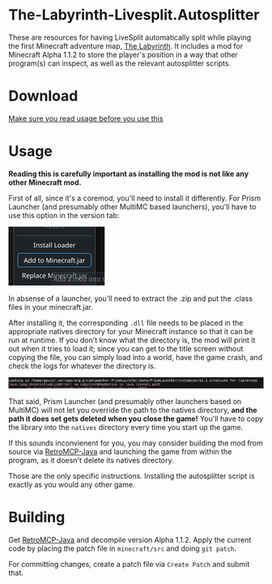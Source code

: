 # The-Labyrinth-Livesplit.Autosplitter

These are resources for having LiveSplit automatically split while playing the first Minecraft adventure map, [The Labyrinth](https://www.minecraftforum.net/forums/mapping-and-modding-java-edition/maps/1454461-adv-the-labyrinth-a-dungeon-map-third-semifinal). It includes a mod for Minecraft Alpha 1.1.2 to store the player's position in a way that other program(s) can inspect, as well as the relevant autosplitter scripts.

# Download

[Make sure you read usage before you use this
](https://github.com/IoIxD/The-Labyrinth-Livesplit.Autosplitter/releases/latest)

# Usage

**Reading this is carefully important as installing the mod is not like any other Minecraft mod.**

First of all, since it's a coremod, you'll need to install it differently. For Prism Launcher (and presumably other MultiMC based launchers), you'll have to use this option in the version tab: 

![alt text](img/prismlauncher_coremod.png)

In absense of a launcher, you'll need to extract the .zip and put the .class files in your minecraft.jar.

After installing it, the corresponding `.dll` file needs to be placed in the appropriate natives directory for your Minecraft instance so that it can be run at runtime. If you don't know what the directory is, the mod will print it out when it tries to load it; since you can get to the title screen without copying the file, you can simply load into a world, have the game crash, and check the logs for whatever the directory is.

![alt text](img/prismlauncher_natives_print.png)

That said, Prism Launcher (and presumably other launchers based on MultiMC) will not let you override the path to the natives directory, **and the path it does set gets deleted when you close the game!** You'll have to copy the library into the `natives` directory every time you start up the game. 

If this sounds inconvienent for you, you may consider building the mod from source via [RetroMCP-Java](http://github.com/MCPHackers/RetroMCP-Java) and launching the game from within the program, as it doesn't delete its natives directory.

Those are the only specific instructions. Installing the autosplitter script is exactly as you would any other game.

# Building

Get [RetroMCP-Java](http://github.com/MCPHackers/RetroMCP-Java) and decompile version Alpha 1.1.2. Apply the current code by placing the patch file in `minecraft/src` and doing `git patch`.

For committing changes, create a patch file via `Create Patch` and submit that.